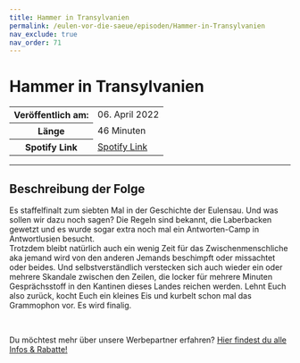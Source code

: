 ```yaml
---
title: Hammer in Transylvanien
permalink: /eulen-vor-die-saeue/episoden/Hammer-in-Transylvanien
nav_exclude: true
nav_order: 71
---
```


# Hammer in Transylvanien
<table class="resp-table dcf-table dcf-table-responsive dcf-table-bordered dcf-table-striped dcf-w-100%">
                    <tbody>
                        <tr>
                            <th scope="row">Veröffentlich am:</th>
                            <td data-label="Veröffentlich am:">06. April 2022</td>
                        </tr>
                        <tr>
                            <th scope="row">Länge </th>
                            <td data-label="Länge ">46 Minuten</td>
                        </tr><tr>
                                <th scope="row">Spotify Link</th>
                                <td data-label="Spotify Link"><a href="https://open.spotify.com/episode/3emdATsiHpjbJbhjFtCAL7">Spotify Link</a></td>
                            </tr></tbody>
                </table>

***

## Beschreibung der Folge

<div>
<p>Es staffelfinalt zum siebten Mal in der Geschichte der Eulensau. Und was sollen wir dazu noch sagen? Die Regeln sind bekannt, die Laberbacken gewetzt und es wurde sogar extra noch mal ein Antworten-Camp in Antwortlusien besucht. <br/>Trotzdem bleibt natürlich auch ein wenig Zeit für das Zwischenmenschliche aka jemand wird von den anderen Jemands beschimpft oder missachtet oder beides. Und selbstverständlich verstecken sich auch wieder ein oder mehrere Skandale zwischen den Zeilen, die locker für mehrere Minuten Gesprächsstoff in den Kantinen dieses Landes reichen werden. Lehnt Euch also zurück, kocht Euch ein kleines Eis und kurbelt schon mal das Grammophon vor. Es wird finalig.</p><br/><p>Du möchtest mehr über unsere Werbepartner erfahren? <a href="https://linktr.ee/EulenvordieSaeue" rel="nofollow">Hier findest du alle Infos &amp; Rabatte!</a></p>  
</div>

